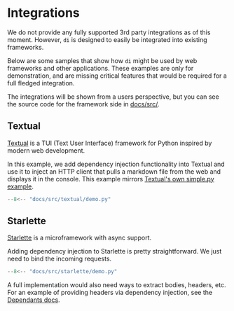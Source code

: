 # Integrations

We do not provide any fully supported 3rd party integrations as of this moment.
However, `di` is designed to easily be integrated into existing frameworks.

Below are some samples that show how `di` might be used by web frameworks and other applications.
These examples are only for demonstration, and are missing critical features that would be required for a full fledged integration.

The integrations will be shown from a users perspective, but you can see the source code for the framework side in [docs/src/].

## Textual

[Textual] is a TUI (Text User Interface) framework for Python inspired by modern web development.

In this example, we add dependency injection functionality into Textual and use it to inject an HTTP client that pulls a markdown file from the web and displays it in the console.
This example mirrors [Textual's own simple.py example].

```Python
--8<-- "docs/src/textual/demo.py"
```

## Starlette

[Starlette] is a microframework with async support.

Adding dependency injection to Starlette is pretty straightforward.
We just need to bind the incoming requests.

```Python
--8<-- "docs/src/starlette/demo.py"
```

A full implementation would also need ways to extract bodies, headers, etc.
For an example of providing headers via dependency injection, see the [Dependants docs].

[docs/src/]: https://github.com/adriangb/di/tree/main/docs/src
[Textual's own simple.py example]: https://github.com/willmcgugan/textual/blob/main/examples/simple.py
[Textual]: https://github.com/willmcgugan/textual
[Starlette]: https://www.starlette.io
[Dependants docs]: dependants.md
